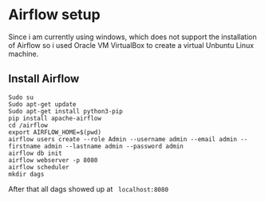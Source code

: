# Airflow setup
Since i am currently using windows, which does not support the installation of Airflow so i used Oracle VM VirtualBox to create a virtual Unbuntu Linux machine.
## Install Airflow
```
Sudo su
Sudo apt-get update
Sudo apt-get install python3-pip
pip install apache-airflow
cd /airflow
export AIRFLOW_HOME=$(pwd)
airflow users create --role Admin --username admin --email admin --firstname admin --lastname admin --password admin
airflow db init
airflow webserver -p 8080
airflow scheduler
mkdir dags
```
After that all dags showed up at ``` localhost:8080```


